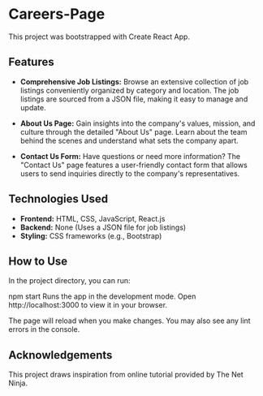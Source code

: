 # Careers-Page

This project was bootstrapped with Create React App.

## Features

- **Comprehensive Job Listings:** Browse an extensive collection of job listings conveniently organized by category and location. The job listings are sourced from a JSON file, making it easy to manage and update.

- **About Us Page:** Gain insights into the company's values, mission, and culture through the detailed "About Us" page. Learn about the team behind the scenes and understand what sets the company apart.

- **Contact Us Form:** Have questions or need more information? The "Contact Us" page features a user-friendly contact form that allows users to send inquiries directly to the company's representatives.

## Technologies Used

- **Frontend:** HTML, CSS, JavaScript, React.js
- **Backend:** None (Uses a JSON file for job listings)
- **Styling:** CSS frameworks (e.g., Bootstrap)

## How to Use

In the project directory, you can run:

npm start
Runs the app in the development mode.
Open http://localhost:3000 to view it in your browser.

The page will reload when you make changes.
You may also see any lint errors in the console.

## Acknowledgements

This project draws inspiration from online tutorial provided by The Net Ninja.


